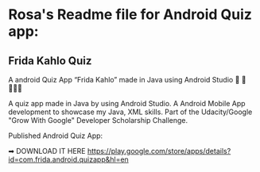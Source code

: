 # Rosa's Readme file for Android Quiz app:

## Frida Kahlo Quiz

A android Quiz App “Frida Kahlo” made in Java using Android Studio 🤔 🎨 👩🏽‍🎨 

A quiz app made in Java by using Android Studio.  A Android Mobile App development to showcase my Java, XML skills.  Part of the Udacity/Google "Grow With Google" Developer Scholarship Challenge.

Published Android Quiz App:

➡ DOWNLOAD IT HERE
https://play.google.com/store/apps/details?id=com.frida.android.quizapp&hl=en




